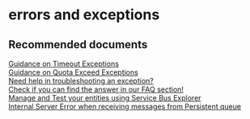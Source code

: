 <properties
	pageTitle="errors and exceptions"
	description="errors and exceptions"
	service="microsoft.servicebus"
	resource="namespaces"
	authors="aashu"
	displayOrder=""
	selfHelpType="generic"
	supportTopicIds="32421023"
	resourceTags=""
	productPesIds="13186"
	cloudEnvironments="public,BlackForest,Fairfax"
/>

# errors and exceptions

## **Recommended documents**
[Guidance on Timeout Exceptions](https://azure.microsoft.com/en-us/documentation/articles/service-bus-messaging-exceptions/#timeoutexception)<br>
[Guidance on Quota Exceed Exceptions](https://azure.microsoft.com/en-us/documentation/articles/service-bus-messaging-exceptions/#quotaexceededexception)<br>
[Need help in troubleshooting an exception?](https://azure.microsoft.com/documentation/articles/service-bus-messaging-exceptions/)<br>
[Check if you can find the answer in our FAQ section!](https://azure.microsoft.com/documentation/articles/service-bus-faq/)<br>
[Manage and Test your entities using Service Bus Explorer](https://github.com/paolosalvatori/ServiceBusExplorer)<br>
[Internal Server Error when receiving messages from Persistent queue](https://github.com/Azure/azure-sdk-for-python/issues/493)<br>
